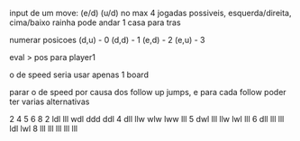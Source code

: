 input de um move: (e/d) (u/d)
no max 4 jogadas possiveis, esquerda/direita, cima/baixo
rainha pode andar 1 casa para tras

numerar posicoes
(d,u) - 0
(d,d) - 1
(e,d) - 2
(e,u) - 3

eval > pos para player1

o de speed seria usar apenas 1 board

parar o de speed por causa dos follow up jumps, e para cada follow poder ter varias alternativas

   2   4   5   6   8
2 ldl lll wdl ddd ddl
4 dll llw wlw lww lll
5 dwl lll llw lwl lll
6 dll lll lll ldl lwl
8 lll lll lll lll lll
